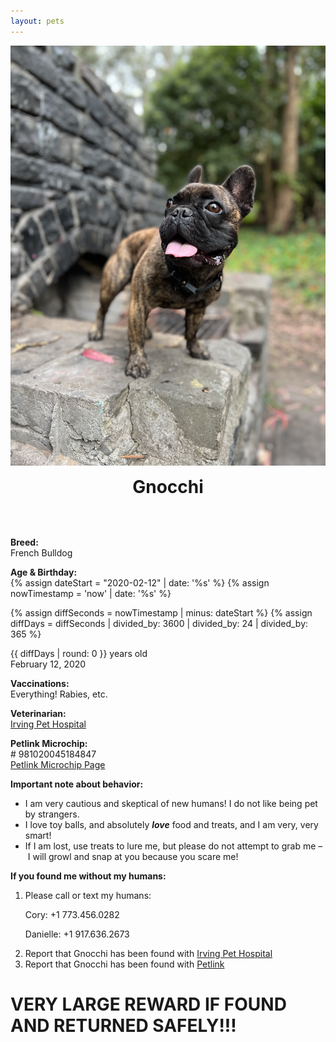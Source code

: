 ```yaml
---
layout: pets 
---
```

![?](/assets/images/gnocchi-1.png)
<h1 style="text-align: center; margin-top: 0rem!important; padding-top: 0px!important; margin-bottom: 2rem;"><b>Gnocchi</b></h1>
<br>

<div class="petgrid">
	<div>
<p><b>Breed:</b><br>
French Bulldog</p>
	</div>
	<div>
<p><b>Age & Birthday:</b><br>
{% assign dateStart = "2020-02-12" | date: '%s' %}
{% assign nowTimestamp = 'now' | date: '%s' %}

{% assign diffSeconds = nowTimestamp | minus: dateStart %}
{% assign diffDays = diffSeconds | divided_by: 3600 | divided_by: 24 | divided_by: 365 %}

{{ diffDays | round: 0 }} years old<br> February 12, 2020</p>
	</div>
	<div>
<p><b>Vaccinations:</b><br>
Everything! Rabies, etc.</p>
	</div>
	<div>
<p><b>Veterinarian:</b><br>
<a href="https://irvingpethospital.com/">Irving Pet Hospital</a></p>
	</div>
	<div>
<p><b>Petlink Microchip:</b><br>
# 981020045184847<br>
<a href="https://www.petlink.net/microchip-search/?microchip-number=981020045184847">Petlink Microchip Page</a></p>
	</div>
	<div class="behavior">
		<p><b>Important note about behavior:</b><br>
		<ul>
			<li>I am very cautious and skeptical of new humans! I do not like being pet by strangers. </li>
			<li>I love toy balls, and absolutely <b><i>love</i></b> food and treats, and I am very, very smart! </li>
			<li>If I am lost, use treats to lure me, but please do not attempt to grab me – I will growl and snap at you because you scare me!</li>
		</ul></p>
	</div>
</div>

<div class="petbackground">
<b>If you found me without my humans:</b>

<ol>
<li><p>Please call or text my humans:</p>
	<p>Cory: <span class="pet-numbers">+1 773.456.0282</span></p>
	<p>Danielle: <span class="pet-numbers">+1 917.636.2673</span></p></li>
<li>Report that Gnocchi has been found with <a href="https://irvingpethospital.com/">Irving Pet Hospital</a></li>
<li>Report that Gnocchi has been found with <a href="https://www.petlink.net/lost-pet-gallery/report-found-pet/?microchip-number=981020045184847">Petlink</a></li>
</ol>
<h1><b>VERY LARGE REWARD IF FOUND AND RETURNED SAFELY!!!</b></h1>
</div>
<br>
<br>
<br>